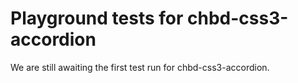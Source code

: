 # Playground tests for chbd-css3-accordion
We are still awaiting the first test run for chbd-css3-accordion.
